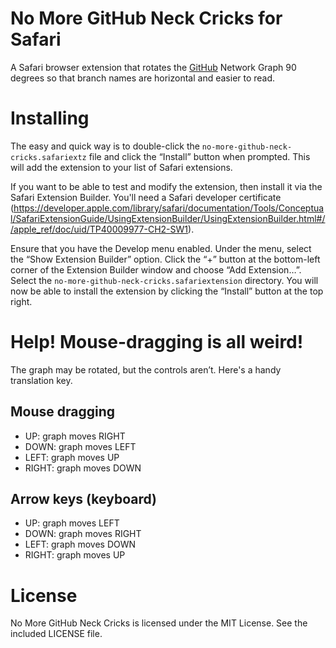No More GitHub Neck Cricks for Safari
=====================================

A Safari browser extension that rotates the [GitHub](https://github.com) Network Graph 90 degrees so that branch names are horizontal and easier to read.


# Installing
The easy and quick way is to double-click the `no-more-github-neck-cricks.safariextz` file and click the “Install” button when prompted. This will add the extension to your list of Safari extensions.

If you want to be able to test and modify the extension, then install it via the Safari Extension Builder. You'll need a Safari developer certificate (https://developer.apple.com/library/safari/documentation/Tools/Conceptual/SafariExtensionGuide/UsingExtensionBuilder/UsingExtensionBuilder.html#//apple_ref/doc/uid/TP40009977-CH2-SW1).

Ensure that you have the Develop menu enabled. Under the menu, select the “Show Extension Builder” option. Click the “+” button at the bottom-left corner of the Extension Builder window and choose “Add Extension…”. Select the `no-more-github-neck-cricks.safariextension` directory. You will now be able to install the extension by clicking the “Install” button at the top right.


# Help! Mouse-dragging is all weird!
The graph may be rotated, but the controls aren’t. Here's a handy translation key.

## Mouse dragging
* UP: graph moves RIGHT
* DOWN: graph moves LEFT
* LEFT: graph moves UP
* RIGHT: graph moves DOWN

## Arrow keys (keyboard)
* UP: graph moves LEFT
* DOWN: graph moves RIGHT
* LEFT: graph moves DOWN
* RIGHT: graph moves UP


# License
No More GitHub Neck Cricks is licensed under the MIT License. See the included LICENSE file.

